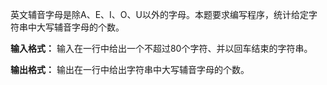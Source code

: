 英文辅音字母是除A、E、I、O、U以外的字母。本题要求编写程序，统计给定字符串中大写辅音字母的个数。

**输入格式：**
输入在一行中给出一个不超过80个字符、并以回车结束的字符串。

**输出格式：**
输出在一行中给出字符串中大写辅音字母的个数。